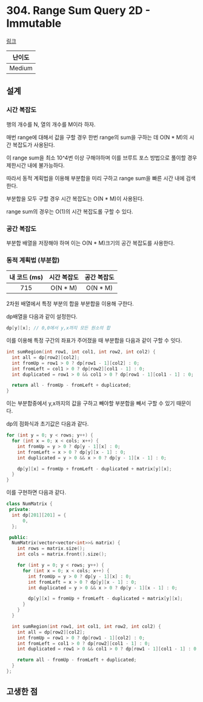# 304. Range Sum Query 2D - Immutable

[링크](https://leetcode.com/problems/range-sum-query-2d-immutable/)

| 난이도 |
| :----: |
| Medium |

## 설계

### 시간 복잡도

행의 개수를 N, 열의 개수를 M이라 하자.

매번 range에 대해서 값을 구할 경우 한번 range의 sum을 구하는 데 O(N \* M)의 시간 복잡도가 사용된다.

이 range sum을 최소 10^4번 이상 구해야하며 이를 브루트 포스 방법으로 풀이할 경우 제한시간 내에 불가능하다.

따라서 동적 계획법을 이용해 부분합을 미리 구하고 range sum을 빠른 시간 내에 검색한다.

부분합을 모두 구할 경우 시간 복잡도는 O(N \* M)이 사용된다.

range sum의 경우는 O(1)의 시간 복잡도롤 구할 수 있다.

### 공간 복잡도

부분합 배열을 저장해야 하며 이는 O(N \* M)크기의 공간 복잡도를 사용한다.

### 동적 계획법 (부분합)

| 내 코드 (ms) | 시간 복잡도 | 공간 복잡도 |
| :----------: | :---------: | :---------: |
|     715      |  O(N \* M)  |  O(N \* M)  |

2차원 배열에서 특정 부분의 합을 부분합을 이용해 구한다.

dp배열을 다음과 같이 설정한다.

```cpp
dp[y][x]; // 0,0에서 y,x까지 모든 원소의 합
```

이를 이용해 특정 구간의 좌표가 주어졌을 때 부분합을 다음과 같이 구할 수 잇다.

```cpp
int sumRegion(int row1, int col1, int row2, int col2) {
  int all = dp[row2][col2];
  int fromUp = row1 > 0 ? dp[row1 - 1][col2] : 0;
  int fromLeft = col1 > 0 ? dp[row2][col1 - 1] : 0;
  int duplicated = row1 > 0 && col1 > 0 ? dp[row1 - 1][col1 - 1] : 0;

  return all - fromUp - fromLeft + duplicated;
}
```

이는 부분합중에서 y,x까지의 값을 구하고 빼야할 부분합을 빼서 구할 수 있기 때문이다.

dp의 점화식과 초기값은 다음과 같다.

```cpp
for (int y = 0; y < rows; y++) {
  for (int x = 0; x < cols; x++) {
    int fromUp = y > 0 ? dp[y - 1][x] : 0;
    int fromLeft = x > 0 ? dp[y][x - 1] : 0;
    int duplicated = y > 0 && x > 0 ? dp[y - 1][x - 1] : 0;

    dp[y][x] = fromUp + fromLeft - duplicated + matrix[y][x];
  }
}
```

이를 구현하면 다음과 같다.

```cpp
class NumMatrix {
 private:
  int dp[201][201] = {
      0,
  };

 public:
  NumMatrix(vector<vector<int>>& matrix) {
    int rows = matrix.size();
    int cols = matrix.front().size();

    for (int y = 0; y < rows; y++) {
      for (int x = 0; x < cols; x++) {
        int fromUp = y > 0 ? dp[y - 1][x] : 0;
        int fromLeft = x > 0 ? dp[y][x - 1] : 0;
        int duplicated = y > 0 && x > 0 ? dp[y - 1][x - 1] : 0;

        dp[y][x] = fromUp + fromLeft - duplicated + matrix[y][x];
      }
    }
  }

  int sumRegion(int row1, int col1, int row2, int col2) {
    int all = dp[row2][col2];
    int fromUp = row1 > 0 ? dp[row1 - 1][col2] : 0;
    int fromLeft = col1 > 0 ? dp[row2][col1 - 1] : 0;
    int duplicated = row1 > 0 && col1 > 0 ? dp[row1 - 1][col1 - 1] : 0;

    return all - fromUp - fromLeft + duplicated;
  }
};
```

## 고생한 점

